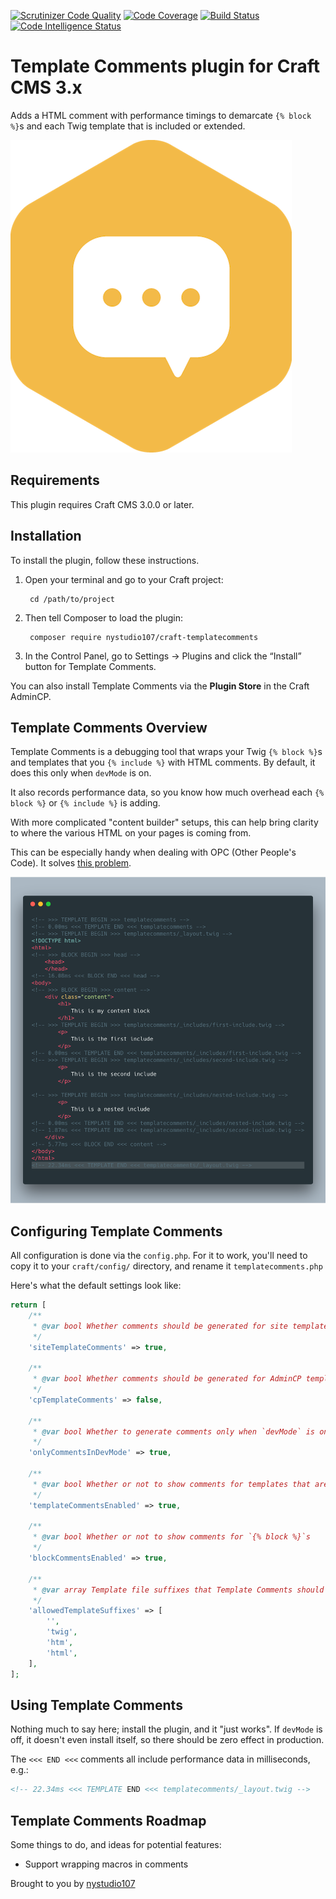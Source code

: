 [![Scrutinizer Code Quality](https://scrutinizer-ci.com/g/nystudio107/craft-templatecomments/badges/quality-score.png?b=v1)](https://scrutinizer-ci.com/g/nystudio107/craft-templatecomments/?branch=v1) [![Code Coverage](https://scrutinizer-ci.com/g/nystudio107/craft-templatecomments/badges/coverage.png?b=v1)](https://scrutinizer-ci.com/g/nystudio107/craft-templatecomments/?branch=v1) [![Build Status](https://scrutinizer-ci.com/g/nystudio107/craft-templatecomments/badges/build.png?b=v1)](https://scrutinizer-ci.com/g/nystudio107/craft-templatecomments/build-status/v1) [![Code Intelligence Status](https://scrutinizer-ci.com/g/nystudio107/craft-templatecomments/badges/code-intelligence.svg?b=v1)](https://scrutinizer-ci.com/code-intelligence)

# Template Comments plugin for Craft CMS 3.x

Adds a HTML comment with performance timings to demarcate `{% block %}`s and each Twig template that is included or extended.

![Screenshot](resources/img/plugin-logo.png)

## Requirements

This plugin requires Craft CMS 3.0.0 or later.

## Installation

To install the plugin, follow these instructions.

1. Open your terminal and go to your Craft project:

        cd /path/to/project

2. Then tell Composer to load the plugin:

        composer require nystudio107/craft-templatecomments

3. In the Control Panel, go to Settings → Plugins and click the “Install” button for Template Comments.

You can also install Template Comments via the **Plugin Store** in the Craft AdminCP.

## Template Comments Overview

Template Comments is a debugging tool that wraps your Twig `{% block %}`s and templates that you `{% include %}` with HTML comments. By default, it does this only when `devMode` is on.

It also records performance data, so you know how much overhead each `{% block %}` or `{% include %}` is adding.

With more complicated "content builder" setups, this can help bring clarity to where the various HTML on your pages is coming from.

This can be especially handy when dealing with OPC (Other People's Code). It solves [this problem](https://craftcms.stackexchange.com/questions/27769/how-can-i-print-the-name-of-every-template-being-rendered-in-html-comments-when).

![Screenshot](resources/screenshots/templatecomments-example.png)

## Configuring Template Comments

All configuration is done via the `config.php`. For it to work, you'll need to copy it to your `craft/config/` directory, and rename it `templatecomments.php`

Here's what the default settings look like:

```php
return [
    /**
     * @var bool Whether comments should be generated for site templates
     */
    'siteTemplateComments' => true,

    /**
     * @var bool Whether comments should be generated for AdminCP templates
     */
    'cpTemplateComments' => false,

    /**
     * @var bool Whether to generate comments only when `devMode` is on
     */
    'onlyCommentsInDevMode' => true,

    /**
     * @var bool Whether or not to show comments for templates that are include'd
     */
    'templateCommentsEnabled' => true,

    /**
     * @var bool Whether or not to show comments for `{% block %}`s
     */
    'blockCommentsEnabled' => true,

    /**
     * @var array Template file suffixes that Template Comments should be enabled for
     */
    'allowedTemplateSuffixes' => [
        '',
        'twig',
        'htm',
        'html',
    ],
];
```

## Using Template Comments

Nothing much to say here; install the plugin, and it "just works". If `devMode` is off, it doesn't even install itself, so there should be zero effect in production.

The `<<< END <<<` comments all include performance data in milliseconds, e.g.:
```html
<!-- 22.34ms <<< TEMPLATE END <<< templatecomments/_layout.twig -->
```

## Template Comments Roadmap

Some things to do, and ideas for potential features:

* Support wrapping macros in comments

Brought to you by [nystudio107](https://nystudio107.com/)
